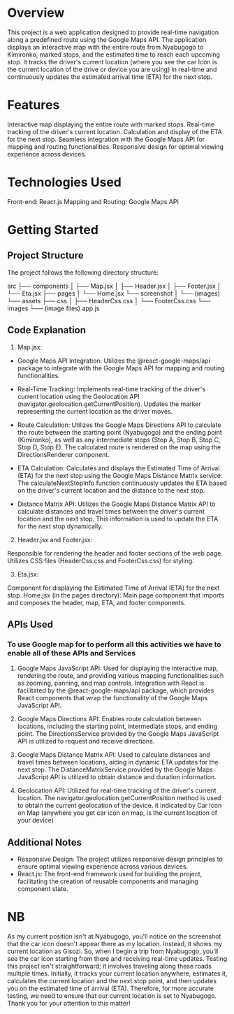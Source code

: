 # Overview

This project is a web application designed to provide real-time navigation along a predefined route using the Google Maps API. The application displays an interactive map with the entire route from Nyabugogo to Kimironko, marked stops, and the estimated time to reach each upcoming stop. It tracks the driver's current location (where you see the car Icon is the current location of the drive or device you are using) in real-time and continuously updates the estimated arrival time (ETA) for the next stop.

# Features

Interactive map displaying the entire route with marked stops.
Real-time tracking of the driver's current location.
Calculation and display of the ETA for the next stop.
Seamless integration with the Google Maps API for mapping and routing functionalities.
Responsive design for optimal viewing experience across devices.

# Technologies Used

Front-end: React.js
Mapping and Routing: Google Maps API

# Getting Started

## Project Structure

The project follows the following directory structure:

src
├── components
│   ├── Map.jsx
│   ├── Header.jsx
│   ├── Footer.jsx
│   └── Eta.jsx
├── pages
│   └── Home.jsx
└── screenshot
│   └── (images)
└── assets
    ├── css
    │   ├── HeaderCss.css
    │   └── FooterCss.css
    └── images
        └── (image files)
app.js


## Code Explanation

1. Map.jsx:

- Google Maps API Integration: Utilizes the @react-google-maps/api package to integrate with the Google Maps API for mapping and routing functionalities.

- Real-Time Tracking: Implements real-time tracking of the driver's current location using the Geolocation API (navigator.geolocation.getCurrentPosition). Updates the marker representing the current location as the driver moves.

- Route Calculation: Utilizes the Google Maps Directions API to calculate the route between the starting point (Nyabugogo) and the ending point (Kimironko), as well as any intermediate stops (Stop A, Stop B, Stop C, Stop D, Stop E). The calculated route is rendered on the map using the DirectionsRenderer component.

- ETA Calculation: Calculates and displays the Estimated Time of Arrival (ETA) for the next stop using the Google Maps Distance Matrix service. The calculateNextStopInfo function continuously updates the ETA based on the driver's current location and the distance to the next stop.

- Distance Matrix API: Utilizes the Google Maps Distance Matrix API to calculate distances and travel times between the driver's current location and the next stop. This information is used to update the ETA for the next stop dynamically.

2. Header.jsx and Footer.jsx:

Responsible for rendering the header and footer sections of the web page.
Utilizes CSS files (HeaderCss.css and FooterCss.css) for styling.

3. Eta.jsx:

Component for displaying the Estimated Time of Arrival (ETA) for the next stop.
Home.jsx (in the pages directory):
Main page component that imports and composes the header, map, ETA, and footer components.

## APIs Used

### To use Google map for to perform all this activities we have to enable all of these APIs and Services

1. Google Maps JavaScript API:
Used for displaying the interactive map, rendering the route, and providing various mapping functionalities such as zooming, panning, and map controls.
Integration with React is facilitated by the @react-google-maps/api package, which provides React components that wrap the functionality of the Google Maps JavaScript API.

2. Google Maps Directions API:
Enables route calculation between locations, including the starting point, intermediate stops, and ending point.
The DirectionsService provided by the Google Maps JavaScript API is utilized to request and receive directions.

3. Google Maps Distance Matrix API:
Used to calculate distances and travel times between locations, aiding in dynamic ETA updates for the next stop.
The DistanceMatrixService provided by the Google Maps JavaScript API is utilized to obtain distance and duration information.

3. Geolocation API:
Utilized for real-time tracking of the driver's current location.
The navigator.geolocation.getCurrentPosition method is used to obtain the current geolocation of the device. it indicated by Car Icon on Map (anywhere you get car icon on map, is the current location of your device)

## Additional Notes

- Responsive Design: The project utilizes responsive design principles to ensure optimal viewing experience across various devices.
- React.js: The front-end framework used for building the project, facilitating the creation of reusable components and managing component state.


# NB

As my current position isn't at Nyabugogo, you'll notice on the screenshot that the car icon doesn't appear there as my location. Instead, it shows my current location as Gisozi. So, when I begin a trip from Nyabugogo, you'll see the car icon starting from there and receiving real-time updates. Testing this project isn't straightforward; it involves traveling along these roads multiple times. Initially, it tracks your current location anywhere, estimates it, calculates the current location and the next stop point, and then updates you on the estimated time of arrival (ETA). Therefore, for more accurate testing, we need to ensure that our current location is set to Nyabugogo. Thank you for your attention to this matter!